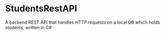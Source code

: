 # StudentsRestAPI
 A backend REST API that handles HTTP requests on a local DB which holds students, written in C#

